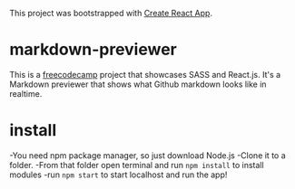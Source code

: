 This project was bootstrapped with [Create React App](https://github.com/facebookincubator/create-react-app).

# markdown-previewer

This is a [freecodecamp](https://www.freecodecamp.com/cryder9898) project that showcases SASS and React.js. It's a Markdown previewer that shows what Github markdown looks like in realtime.

# install

-You need npm package manager, so just download Node.js
-Clone it to a folder.
-From that folder open terminal and run `npm install` to install modules
-run `npm start` to start localhost and run the app!
